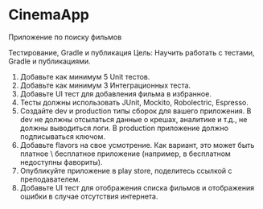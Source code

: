# CinemaApp
Приложение по поиску фильмов

Тестирование, Gradle и публикация
Цель:
Научить работать с тестами, Gradle и публикациями.

1. Добавьте как минимум 5 Unit тестов.
2. Добавьте как минимум 3 Интеграционных теста.
3. Добавьте UI тест для добавления фильма в избранное.
4. Тесты должны использовать JUnit, Mockito, Robolectric, Espresso.
5. Создайте dev и production типы сборок для вашего приложения. В dev не должны отсылаться данные о крешах, аналитике и т.д., не должны выводиться логи. В production приложение должно подписываться ключом.
6. Добавьте flavors на свое усмотрение. Как вариант, это может быть платное \ бесплатное приложение (например, в бесплатном недоступны фавориты).
7. Опубликуйте приложение в play store, поделитесь ссылкой с преподавателем.
8. Добавьте UI тест для отображения списка фильмов и отображения ошибки в случае отсутствия интернета.
